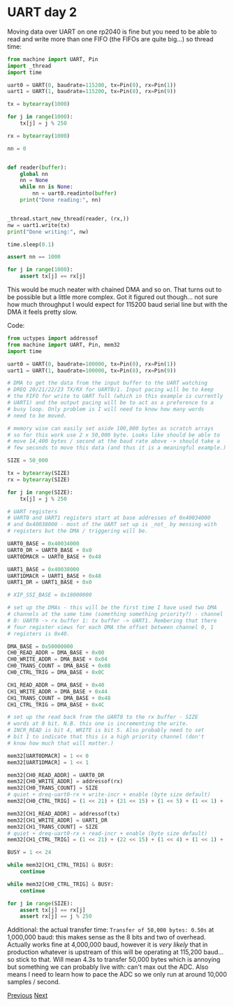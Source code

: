 # UART day 2

Moving data over UART on one rp2040 is fine but you need to be able to read and write more than one FIFO (the FIFOs are quite big...) so thread time:

```python
from machine import UART, Pin
import _thread
import time

uart0 = UART(0, baudrate=115200, tx=Pin(0), rx=Pin(1))
uart1 = UART(1, baudrate=115200, tx=Pin(8), rx=Pin(9))

tx = bytearray(1000)

for j in range(1000):
    tx[j] = j % 250

rx = bytearray(1000)

nn = 0


def reader(buffer):
    global nn
    nn = None
    while nn is None:
        nn = uart0.readinto(buffer)
    print("Done reading:", nn)


_thread.start_new_thread(reader, (rx,))
nw = uart1.write(tx)
print("Done writing:", nw)

time.sleep(0.1)

assert nn == 1000

for j in range(1000):
    assert tx[j] == rx[j]
```

This would be much neater with chained DMA and so on. That turns out to be possible but a little more complex. Got it figured out though... not sure how much throughput I would expect for 115200 baud serial line but with the DMA it feels pretty slow.

Code:

```python
from uctypes import addressof
from machine import UART, Pin, mem32
import time

uart0 = UART(0, baudrate=100000, tx=Pin(0), rx=Pin(1))
uart1 = UART(1, baudrate=100000, tx=Pin(8), rx=Pin(9))

# DMA to get the data from the input buffer to the UART watching
# DREQ 20/21/22/23 TX/RX for UART0/1. Input pacing will be to keep
# the FIFO for write to UART full (which in this example is currently
# UART1) and the output pacing will be to act as a preference to a
# busy loop. Only problem is I will need to know how many words
# need to be moved.

# memory wise can easily set aside 100,000 bytes as scratch arrays
# so for this work use 2 x 50,000 byte. Looks like should be able to
# move 14,400 bytes / second at the baud rate above -> should take a
# few seconds to move this data (and thus it is a meaningful example.)

SIZE = 50_000

tx = bytearray(SIZE)
rx = bytearray(SIZE)

for j in range(SIZE):
    tx[j] = j % 250

# UART registers
# UART0 and UART1 registers start at base addresses of 0x40034000
# and 0x40038000 - most of the UART set up is _not_ by messing with
# registers but the DMA / triggering will be.

UART0_BASE = 0x40034000
UART0_DR = UART0_BASE + 0x0
UART0DMACR = UART0_BASE + 0x48

UART1_BASE = 0x40038000
UART1DMACR = UART1_BASE + 0x48
UART1_DR = UART1_BASE + 0x0

# XIP_SSI_BASE = 0x18000000

# set up the DMAs - this will be the first time I have used two DMA
# channels at the same time (something something priority?) - channel
# 0: UART0 -> rx buffer 1: tx buffer -> UART1. Rembering that there
# four register views for each DMA the offset between channel 0, 1
# registers is 0x40.

DMA_BASE = 0x50000000
CH0_READ_ADDR = DMA_BASE + 0x00
CH0_WRITE_ADDR = DMA_BASE + 0x04
CH0_TRANS_COUNT = DMA_BASE + 0x08
CH0_CTRL_TRIG = DMA_BASE + 0x0C

CH1_READ_ADDR = DMA_BASE + 0x40
CH1_WRITE_ADDR = DMA_BASE + 0x44
CH1_TRANS_COUNT = DMA_BASE + 0x48
CH1_CTRL_TRIG = DMA_BASE + 0x4C

# set up the read back from the UART0 to the rx buffer - SIZE
# words at 8 bit. N.B. this one is incrementing the write.
# INCR_READ is bit 4, WRITE is bit 5. Also probably need to set
# bit 1 to indicate that this is a high priority channel (don't
# know how much that will matter.)

mem32[UART0DMACR] = 1 << 0
mem32[UART1DMACR] = 1 << 1

mem32[CH0_READ_ADDR] = UART0_DR
mem32[CH0_WRITE_ADDR] = addressof(rx)
mem32[CH0_TRANS_COUNT] = SIZE
# quiet + dreq-uart0-rx + write-incr + enable (byte size default)
mem32[CH0_CTRL_TRIG] = (1 << 21) + (21 << 15) + (1 << 5) + (1 << 1) + (1 << 0)

mem32[CH1_READ_ADDR] = addressof(tx)
mem32[CH1_WRITE_ADDR] = UART1_DR
mem32[CH1_TRANS_COUNT] = SIZE
# quiet + dreq-uart0-rx + read-incr + enable (byte size default)
mem32[CH1_CTRL_TRIG] = (1 << 21) + (22 << 15) + (1 << 4) + (1 << 1) + (1 << 0)

BUSY = 1 << 24

while mem32[CH1_CTRL_TRIG] & BUSY:
    continue

while mem32[CH0_CTRL_TRIG] & BUSY:
    continue

for j in range(SIZE):
    assert tx[j] == rx[j]
    assert rx[j] == j % 250
```

Additional: the actual transfer time: `Transfer of 50,000 bytes: 0.50s` at 1,000,000 baud: this makes sense as the 8 bits and two of overhead. Actually works fine at 4,000,000 baud, however it is _very likely_ that in production whatever is upstream of this will be operating at 115,200 baud... so stick to that. Will mean 4.3s to transfer 50,000 bytes which is annoying but something we can probably live with: can't max out the ADC. Also means I need to learn how to pace the ADC so we only run at around 10,000 samples / second.

[Previous](./2023-01-13.md) [Next](./2023-01-15.md)
